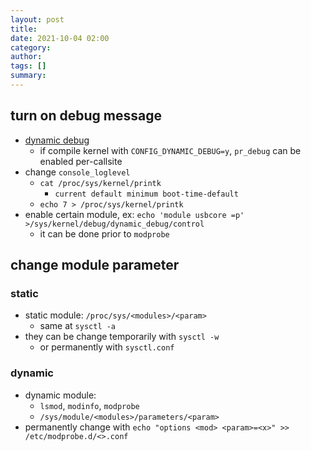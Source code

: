 ```yaml
---
layout: post
title: 
date: 2021-10-04 02:00
category: 
author: 
tags: []
summary: 
---
```


## turn on debug message 

- [dynamic debug](https://www.kernel.org/doc/html/v4.19/admin-guide/dynamic-debug-howto.html)
  - if compile kernel with `CONFIG_DYNAMIC_DEBUG=y`, `pr_debug` can be enabled per-callsite
- change `console_loglevel`
  - `cat /proc/sys/kernel/printk`
    - `current default minimum boot-time-default`
  - `echo 7 > /proc/sys/kernel/printk`
- enable certain module, ex: `echo 'module usbcore =p' >/sys/kernel/debug/dynamic_debug/control`
  - it can be done prior to `modprobe`

## change module parameter

### static 

- static module: `/proc/sys/<modules>/<param>`
  - same at `sysctl -a`
- they can be change temporarily with `sysctl -w`
  - or permanently with `sysctl.conf`

### dynamic

* dynamic module:
  * `lsmod`, `modinfo`, `modprobe`
  * `/sys/module/<modules>/parameters/<param>`
* permanently change with `echo "options <mod> <param>=<x>" >> /etc/modprobe.d/<>.conf`
